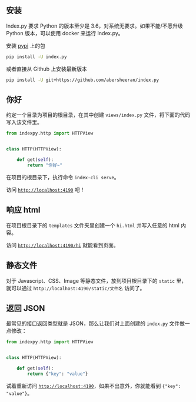 ## 安装

Index.py 要求 Python 的版本至少是 3.6，对系统无要求。如果不能/不愿升级 Python 版本，可以使用 docker 来运行 Index.py。

安装 [pypi](https://pypi.org) 上的包

```bash
pip install -U index.py
```

或者直接从 Github 上安装最新版本

```bash
pip install -U git+https://github.com/abersheeran/index.py
```

## 你好

约定一个目录为项目的根目录，在其中创建 `views/index.py` 文件，将下面的代码写入该文件里。

```python
from indexpy.http import HTTPView


class HTTP(HTTPView):

    def get(self):
        return "你好~"
```

在项目的根目录下，执行命令 `index-cli serve`。

访问 [`http://localhost:4190`](http://localhost:4190) 吧！

## 响应 html

在项目根目录下的 `templates` 文件夹里创建一个 `hi.html` 并写入任意的 html 内容。

访问 [`http://localhost:4190/hi`](http://localhost:4190/hi) 就能看到页面。

## 静态文件

对于 Javascript、CSS、Image 等静态文件，放到项目根目录下的 `static` 里，就可以通过 `http://localhost:4190/static/文件名` 访问了。

## 返回 JSON

最常见的接口返回类型就是 JSON，那么让我们对上面创建的 `index.py` 文件做一点修改：

```python
from indexpy.http import HTTPView


class HTTP(HTTPView):

    def get(self):
        return {"key": "value"}
```

试着重新访问 [`http://localhost:4190`](http://localhost:4190)，如果不出意外，你就能看到 `{"key": "value"}`。
